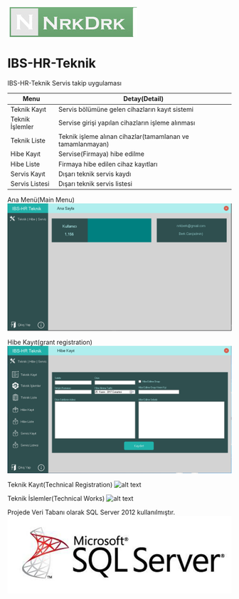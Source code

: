 
![N|Solid](https://github.com/nrkdrk/IBS-HR-Teknik/blob/master/images/nrkdrk.jpg)

# IBS-HR-Teknik
IBS-HR-Teknik Servis takip uygulaması

| Menu   | Detay(Detail) |
| ------ | ------ |
| Teknik Kayıt | Servis bölümüne gelen cihazların kayıt sistemi |
| Teknik İşlemler | Servise girişi yapılan cihazların işleme alınması |
| Teknik Liste | Teknik işleme alınan cihazlar(tamamlanan ve tamamlanmayan) |
| Hibe Kayıt | Servise(Firmaya) hibe edilme|
| Hibe Liste | Firmaya hibe edilen cihaz kayıtları|
| Servis Kayıt | Dışarı teknik servis kaydı |
| Servis Listesi | Dışarı teknik servis listesi |

Ana Menü(Main Menu)
![alt text](https://github.com/nrkdrk/IBS-HR-Teknik/blob/master/images/AnaMenu.PNG)

Hibe Kayıt(grant registration)
![alt text](https://github.com/nrkdrk/IBS-HR-Teknik/blob/master/images/HibeKayıt.PNG)

Teknik Kayıt(Technical Registration)
![alt text](https://github.com/nrkdrk/IBS-HR-Teknik/blob/master/images/MenuTeknikKayıt.PNG)

Teknik İslemler(Technical Works)
![alt text](https://github.com/nrkdrk/IBS-HR-Teknik/blob/master/images/Teknikİslemler.PNG)

Projede Veri Tabanı olarak SQL Server 2012 kullanılmıştır.
![alt text](https://github.com/nrkdrk/IBS-HR-Teknik/blob/master/images/sql-server-2012-logo.jpg)
